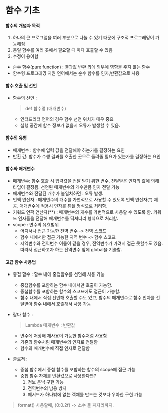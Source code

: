 # 함수 기초

#### 함수의 개념과 목적

1. 하나의 큰 프로그램을 여러 부분으로 나눌 수 있기 때문에 구조적 프로그래밍이 가능해짐
2. 동일 함수를 여러 곳에서 필요할 때 마다 호출할 수 있음
3. 수정이 용이함

- 순수 함수(pure function) : 결과값 반환 외에 외부에 영향을 주지 않는 함수
- 함수형 프로그래밍 지원 언어에서는 순수 함수를 인자,반환값으로 사용

#### 함수 호출 및 선언

- 함수의 선언 : 

  > def 함수명 (매개변수)

  - 인터프리터 언어의 경우 함수 선언 위치가 매우 중요
  - 실행 공간에 함수 정보가 없을시 오류가 발생할 수 있음.

#### 함수의 유형

- 매개변수 : 함수에 입력 값을 전달해야 하는가를 결정하는 요인
- 반환 값: 함수가 수행 결과를 호출한 곳으로 돌려줄 필요가 있는가를 결정하는 요인

#### 함수와 매개변수

- 매개변수: 함수 호출 시 입력값을 전달 받기 위한 변수, 전달받은 인자의 값에 의해 타입이 결정됨. 선언된 매개변수의 개수만큼 인자 전달 가능
- 매개변수와 전달된 개수가 불일치하면 : 오류 발생.
- 언팩 연산자 : 매개변수의 개수를 가변적으로 사용할 수 있도록 언팩 연산자(*) 제공. 매개변수에 적용시 인자를 튜플 형식으로 처리함.
- 키워드 언팩 연산자(**) : 매개변수의 개수를 가변적으로 사용할 수 있도록 함. 키워드 인자들을 전달해 매개변수를 딕셔너리 형식으로 처리함.
- scope : 변수의 유효범위
  - 어디서나 접근 가능한 전역 변수 -> 전역 스코프
  - 함수 내에서만 접근 가능한 지역 변수 -> 함수 스코프
  - 지역변수와 전역변수 이름이 같을 경우, 전역변수가 가려저 접근 못할수도 있음. 따라서 접근하고자 하는 전역변수 앞에 global을 기술함.

#### 고급 함수 사용법

- 중첩 함수 : 함수 내에 중첩함수를 선언해 사용 가능

  - 중첩함수를 포함하는 함수 내에서만 호출이 가능함.
  - 중첩함수를 포함하는 함수의 스코프에도 접근이 가능함.
  - 함수 내에서 직접 선언해 호출할 수도 있고, 함수의 매개변수로 함수 인자를 전달받아 함수 내에서 호출해서 사용 가능

- 람다 함수 : 

  > Lambda 매개변수 : 반환값

  - 변수에 저장해 재사용이 가능한 함수처럼 사용함
  - 기존의 함수처럼 매개변수의 인자로 전달함
  - 함수의 매개변수에 직접 인자로 전달함

- 클로저 :

  - 중첩 함수에서 중첩 함수를 포함하는 함수의 scope에 접근 가능
  - 중첩 함수 자체를 반환값으로 사용한다면?
    1. 정보 은닉 구현 가능
    2. 전역변수의 남용 방지
    3. 메서드가 하나밖에 없는 객체를 만드는 것보다 우아한 구현 가능 

















> format() 사용할때, {0:0.2f} -> 소수 둘 째자리까지.





